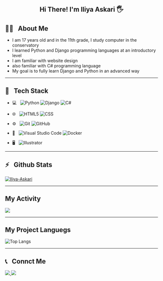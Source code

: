 <h2 align="center">Hi There! I'm Iliya Askari 🖐</h2>

<h2>👨‍💻 &nbsp; About Me</h2>

- I am 17 years old and in the 11th grade, I study computer in the conservatory
- I learned Python and Django programming languages ​​at an introductory level
- I am familiar with website design
- also familiar with C# programming language
- My goal is to fully learn Django and Python in an advanced way

 ___

<h2>🔧 &nbsp; Tech Stack</h2>

- 💻 &nbsp;
  ![Python](https://img.shields.io/badge/-Python-333333?style=flat&logo=python)
  ![Django](https://img.shields.io/badge/-Django-333333?style=flat&logo=django&logoColor=007396)
  ![C#](https://img.shields.io/badge/-C%20sharp-333333?style=flat&logo=csharp&logoColor=007AC)
- 🌐 &nbsp;
  ![HTML5](https://img.shields.io/badge/-HTML5-333333?style=flat&logo=HTML5)
  ![CSS](https://img.shields.io/badge/-CSS-333333?style=flat&logo=CSS3&logoColor=1572B6)

- ⚙️ &nbsp;
  ![Git](https://img.shields.io/badge/-Git-333333?style=flat&logo=git)
  ![GitHub](https://img.shields.io/badge/-GitHub-333333?style=flat&logo=github)
- 🔧 &nbsp;
  ![Visual Studio Code](https://img.shields.io/badge/-Visual%20Studio%20Code-333333?style=flat&logo=visual-studio-code&logoColor=007ACC)
  ![Docker](https://img.shields.io/badge/-Docker-333333?style=flat&logo=docker&logoColor=007AC)
- 🖥 &nbsp;
  ![Illustrator](https://img.shields.io/badge/-Illustrator-333333?style=flat&logo=adobe-illustrator)

___

<h2>⚡️ &nbsp; Github Stats</h2>

[![Iliya-Askari](https://github-profile-trophy.vercel.app/?username=Iliya-Askari)](https://github.com/Iliya-Askari)

___


<h2>My Activity</h2>
<a href="https://github.com/Iliya-Askari">
<img src="https://github-readme-stats.vercel.app/api?username=Iliya-Askari&show_icons=true&theme=radical" />
</a>


___

<h2>My Project Languegs</h2>

![Top Langs](https://github-readme-stats.vercel.app/api/top-langs/?username=Iliya-Askari&hide_progress=true)

___


<h2>📞 &nbsp; Connct Me </h2>

  <a href="https://instagram.com/i.askari_86_/">
    <img src="https://img.shields.io/badge/Instagram-@i.askari_86_-red?style=flat&logo=instagram" />
  </a>
  <a href="https://t.me/i_askarii/">
    <img src="https://img.shields.io/badge/Telegram-@i_askarii-blue?style=flat&logo=telegram" />
  </a>
</p>
